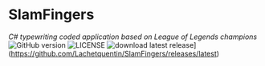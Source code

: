 # SlamFingers
*C# typewriting coded application based on League of Legends champions*
![GitHub version](https://img.shields.io/github/v/release/Lachetquentin/SlamFingers.svg)
![LICENSE](https://img.shields.io/github/license/Lachetquentin/SlamFingers.svg)
![download latest release](https://img.shields.io/badge/SLAMFINGERS-download-black.svg)](https://github.com/Lachetquentin/SlamFingers/releases/latest)



